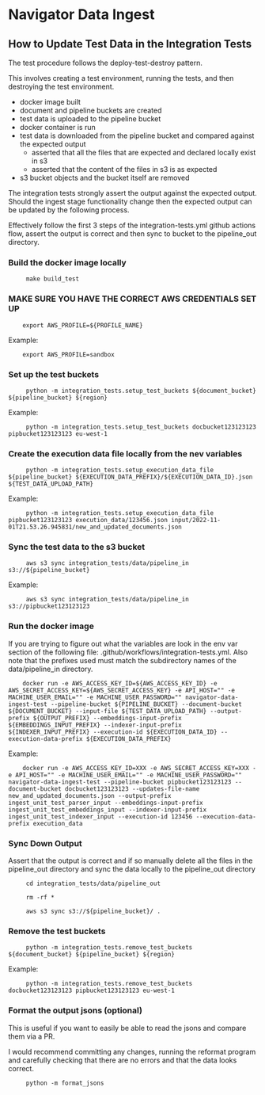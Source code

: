 # Navigator Data Ingest

## How to Update Test Data in the Integration Tests

The test procedure follows the deploy-test-destroy pattern.

This involves creating a test environment, running the tests, and then destroying the test environment.
- docker image built
- document and pipeline buckets are created
- test data is uploaded to the pipeline bucket
- docker container is run
- test data is downloaded from the pipeline bucket and compared against the expected output
  - asserted that all the files that are expected and declared locally exist in s3
  - asserted that the content of the files in s3 is as expected
- s3 bucket objects and the bucket itself are removed

The integration tests strongly assert the output against the expected output. Should the ingest stage functionality change then the expected output can be updated by the following process.

Effectively follow the first 3 steps of the integration-tests.yml github actions flow, assert the output is correct and then sync to bucket to the pipeline_out directory.

[//]: # (TODO: Build these steps into a bash script or something)

### Build the docker image locally

```shell
     make build_test
```

### MAKE SURE YOU HAVE THE CORRECT AWS CREDENTIALS SET UP

```shell
    export AWS_PROFILE=${PROFILE_NAME}
```

Example:

```shell
    export AWS_PROFILE=sandbox
```

### Set up the test buckets

```shell
     python -m integration_tests.setup_test_buckets ${document_bucket} ${pipeline_bucket} ${region}
```

Example:

```shell
     python -m integration_tests.setup_test_buckets docbucket123123123 pipbucket123123123 eu-west-1
```

### Create the execution data file locally from the nev variables

```shell
     python -m integration_tests.setup_execution_data_file ${pipeline_bucket} ${EXECUTION_DATA_PREFIX}/${EXECUTION_DATA_ID}.json ${TEST_DATA_UPLOAD_PATH}
```

Example:

```shell
     python -m integration_tests.setup_execution_data_file pipbucket123123123 execution_data/123456.json input/2022-11-01T21.53.26.945831/new_and_updated_documents.json
```

### Sync the test data to the s3 bucket

```shell
     aws s3 sync integration_tests/data/pipeline_in s3://${pipeline_bucket}
```

Example:

```shell
     aws s3 sync integration_tests/data/pipeline_in s3://pipbucket123123123
```

### Run the docker image

If you are trying to figure out what the variables are look in the env var section of the following file: .github/workflows/integration-tests.yml. Also note that the prefixes used must match the subdirectory names of the data/pipeline_in directory.

```shell
    docker run -e AWS_ACCESS_KEY_ID=${AWS_ACCESS_KEY_ID} -e AWS_SECRET_ACCESS_KEY=${AWS_SECRET_ACCESS_KEY} -e API_HOST="" -e MACHINE_USER_EMAIL="" -e MACHINE_USER_PASSWORD="" navigator-data-ingest-test --pipeline-bucket ${PIPELINE_BUCKET} --document-bucket ${DOCUMENT_BUCKET} --input-file ${TEST_DATA_UPLOAD_PATH} --output-prefix ${OUTPUT_PREFIX} --embeddings-input-prefix ${EMBEDDINGS_INPUT_PREFIX} --indexer-input-prefix ${INDEXER_INPUT_PREFIX} --execution-id ${EXECUTION_DATA_ID} --execution-data-prefix ${EXECUTION_DATA_PREFIX}
```

Example:

```shell
    docker run -e AWS_ACCESS_KEY_ID=XXX -e AWS_SECRET_ACCESS_KEY=XXX -e API_HOST="" -e MACHINE_USER_EMAIL="" -e MACHINE_USER_PASSWORD="" navigator-data-ingest-test --pipeline-bucket pipbucket123123123 --document-bucket docbucket123123123 --updates-file-name new_and_updated_documents.json --output-prefix ingest_unit_test_parser_input --embeddings-input-prefix ingest_unit_test_embeddings_input --indexer-input-prefix ingest_unit_test_indexer_input --execution-id 123456 --execution-data-prefix execution_data
```

### Sync Down Output

Assert that the output is correct and if so manually delete all the files in the pipeline_out directory and sync the data locally to the pipeline_out directory

```shell
     cd integration_tests/data/pipeline_out
     
     rm -rf *

     aws s3 sync s3://${pipeline_bucket}/ .
```

### Remove the test buckets

```shell
     python -m integration_tests.remove_test_buckets ${document_bucket} ${pipeline_bucket} ${region}
```

Example:

```shell
     python -m integration_tests.remove_test_buckets docbucket123123123 pipbucket123123123 eu-west-1
```

### Format the output jsons (optional)

This is useful if you want to easily be able to read the jsons and compare them via a PR.

I would recommend committing any changes, running the reformat program and carefully checking that there are no errors and that the data looks correct.

```shell
     python -m format_jsons
```